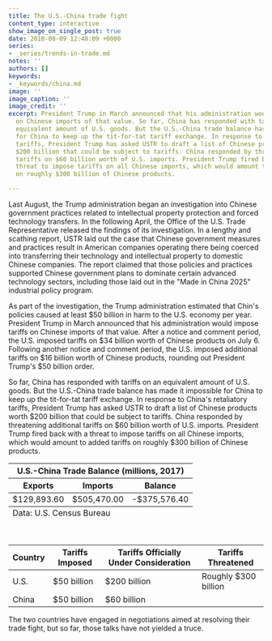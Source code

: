 ```yaml
---
title: The U.S.-China trade fight
content_type: interactive
show_image_on_single_post: true
date: 2018-08-09 12:40:09 +0000
series:
- _series/trends-in-trade.md
notes: ''
authors: []
keywords:
- _keywords/china.md
image: ''
image_caption: ''
image_credit: ''
excerpt: President Trump in March announced that his administration would impose tariffs
  on Chinese imports of that value. So far, China has responded with tariffs on an
  equivalent amount of U.S. goods. But the U.S.-China trade balance has made it impossible
  for China to keep up the tit-for-tat tariff exchange. In response to China's retaliatory
  tariffs, President Trump has asked USTR to draft a list of Chinese products worth
  $200 billion that could be subject to tariffs. China responded by threatening additional
  tariffs on $60 billion worth of U.S. imports. President Trump fired back with a
  threat to impose tariffs on all Chinese imports, which would amount to added tariffs
  on roughly $300 billion of Chinese products.

---
```

Last August, the Trump administration began an investigation into Chinese government practices related to intellectual property protection and forced technology transfers. In the following April, the Office of the U.S. Trade Representative released the findings of its investigation. In a lengthy and scathing report, USTR laid out the case that Chinese government measures and practices result in American companies operating there being coerced into transferring their technology and intellectual property to domestic Chinese companies. The report claimed that those policies and practices supported Chinese government plans to dominate certain advanced technology sectors, including those laid out in the "Made in China 2025" industrial policy program.

As part of the investigation, the Trump administration estimated that Chin's policies caused at least $50 billion in harm to the U.S. economy per year. President Trump in March announced that his administration would impose tariffs on Chinese imports of that value. After a notice and comment period, the U.S. imposed tariffs on $34 billion worth of Chinese products on July 6. Following another notice and comment period, the U.S. imposed additional tariffs on $16 billion worth of Chinese products, rounding out President Trump's $50 billion order.

So far, China has responded with tariffs on an equivalent amount of U.S. goods. But the U.S.-China trade balance has made it impossible for China to keep up the tit-for-tat tariff exchange. In response to China's retaliatory tariffs, President Trump has asked USTR to draft a list of Chinese products worth $200 billion that could be subject to tariffs. China responded by threatening additional tariffs on $60 billion worth of U.S. imports. President Trump fired back with a threat to impose tariffs on all Chinese imports, which would amount to added tariffs on roughly $300 billion of Chinese products.

<table>
<thead>
<tr>
<th colspan="3" class="table-title">
U.S.-China Trade Balance (millions, 2017)
</th>
</tr>
<tr>
<th>
Exports
</th>
<th>
Imports
</th>
<th>
Balance
</th>
</tr>
</thead>

<tbody>
<tr>
<td>
$129,893.60
</td>
<td>
$505,470.00
</td>
<td>
-$375,576.40
</td>
</tr>
</tbody>
<tfoot>
<tr>
<td colspan="3">
Data: U.S. Census Bureau
</td>
</tr>
</tfoot>
</table>
<p>&nbsp;</p>
<table>
<thead>
<tr>
<th>
Country
</th>
<th>
Tariffs Imposed
</th>
<th>
Tariffs Officially Under Consideration
</th>
<th>
Tariffs Threatened
</th>
</tr>
</thead><tbody>
<tr>
<td>
U.S.
</td>
<td>
$50 billion
</td>
<td>
$200 billion
</td>
<td>
Roughly $300 billion
</td>
</tr>
<tr>
<td>
China
</td>
<td>
$50 billion
</td>
<td>
$60 billion
</td>
<td>

</td>
</tr>
</tbody>
</table>

The two countries have engaged in negotiations aimed at resolving their trade fight, but so far, those talks have not yielded a truce.